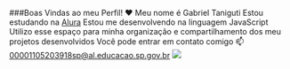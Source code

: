 ###Boas Vindas ao meu Perfil! ❤️
Meu nome é Gabriel Taniguti
Estou estudando na [Alura](www.alura.com.br)
Estou me desenvolvendo na linguagem JavaScript
Utilizo esse espaço para minha organização e compartilhamento dos meu projetos desenvolvidos
Você pode entrar em contato comigo 📫
00001105203918sp@al.educacao.sp.gov.br
![](https://tenor.com/pt-BR/view/olympic-slap-wake-shaking-prepare-gif-22495892)
